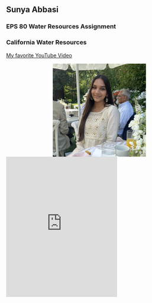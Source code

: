 ## Sunya Abbasi 
### EPS 80 Water Resources Assignment


### California Water Resources



[My favorite YouTube Video](https://www.youtube.com/watch?v=WtJjjHOpHoo)

<img src="./resized.png" style="width:50%; margin:auto; display:block">

<iframe src="https://open.spotify.com/embed/track/1OCWIWaX0vxZyGPD1YgUKi" width="300" height="380" frameborder="0" allowtransparency="true" allow="encrypted-media"></iframe>

